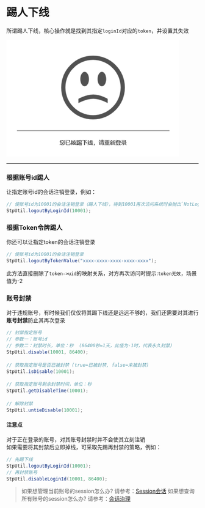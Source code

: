 # 踢人下线
所谓踢人下线，核心操作就是找到其指定`loginId`对应的`token`，并设置其失效

![踢下线](../static/kickout.png)

--- 


### 根据账号id踢人
让指定账号id的会话注销登录，例如：

``` java
// 使账号id为10001的会话注销登录（踢人下线），待到10001再次访问系统时会抛出`NotLoginException`异常，场景值为-5
StpUtil.logoutByLoginId(10001); 
```

### 根据Token令牌踢人
你还可以让指定token的会话注销登录
``` java
// 使账号id为10001的会话注销登录
StpUtil.logoutByTokenValue("xxxx-xxxx-xxxx-xxxx-xxxx");
```
此方法直接删除了`token->uid`的映射关系，对方再次访问时提示:`token无效`，场景值为-2



### 账号封禁
对于违规账号，有时候我们仅仅将其踢下线还是远远不够的，我们还需要对其进行**账号封禁**防止其再次登录

``` java
// 封禁指定账号 
// 参数一：账号id
// 参数二：封禁时长，单位：秒  (86400秒=1天，此值为-1时，代表永久封禁)
StpUtil.disable(10001, 86400); 

// 获取指定账号是否已被封禁 (true=已被封禁, false=未被封禁) 
StpUtil.isDisable(10001); 

// 获取指定账号剩余封禁时间，单位：秒
StpUtil.getDisableTime(10001); 

// 解除封禁
StpUtil.untieDisable(10001); 
```


#### 注意点
对于正在登录的账号，对其账号封禁时并不会使其立刻注销<br>
如果需要将其封禁后立即掉线，可采取先踢再封禁的策略，例如：
``` java
// 先踢下线
StpUtil.logoutByLoginId(10001); 
// 再封禁账号
StpUtil.disableLoginId(10001, 86400); 
```


> 如果想管理当前账号的session怎么办? 请参考：[Session会话](/use/session)
> 如果想查询所有账号的session怎么办? 请参考：[会话治理](/use/search-session)